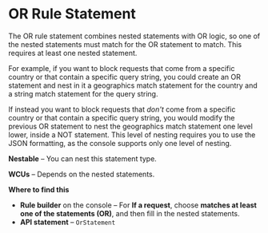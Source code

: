 # OR Rule Statement<a name="waf-rule-statement-type-or"></a>

The OR rule statement combines nested statements with OR logic, so one of the nested statements must match for the OR statement to match\. This requires at least one nested statement\. 

For example, if you want to block requests that come from a specific country or that contain a specific query string, you could create an OR statement and nest in it a geographics match statement for the country and a string match statement for the query string\. 

If instead you want to block requests that *don't* come from a specific country or that contain a specific query string, you would modify the previous OR statement to nest the geographics match statement one level lower, inside a NOT statement\. This level of nesting requires you to use the JSON formatting, as the console supports only one level of nesting\.

**Nestable** – You can nest this statement type\. 

**WCUs** – Depends on the nested statements\.

**Where to find this**
+ **Rule builder** on the console – For **If a request**, choose **matches at least one of the statements \(OR\)**, and then fill in the nested statements\. 
+ **API statement** – `OrStatement`